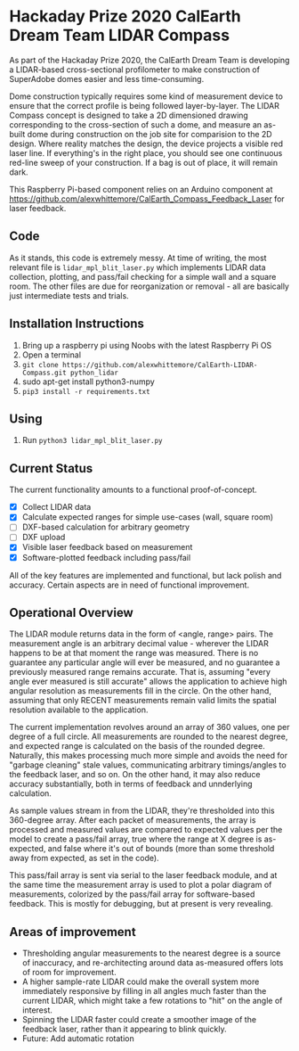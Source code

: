 # Hackaday Prize 2020 CalEarth Dream Team LIDAR Compass

As part of the Hackaday Prize 2020, the CalEarth Dream Team is developing a LIDAR-based cross-sectional profilometer to make construction of SuperAdobe domes easier and less time-consuming.

Dome construction typically requires some kind of measurement device to ensure that the correct profile is being followed layer-by-layer. The LIDAR Compass concept is designed to take a 2D dimensioned drawing corresponding to the cross-section of such a dome, and measure an as-built dome during construction on the job site for comparision to the 2D design. Where reality matches the design, the device projects a visible red laser line. If everything's in the right place, you should see one continuous red-line sweep of your construction. If a bag is out of place, it will remain dark.

This Raspberry Pi-based component relies on an Arduino component at https://github.com/alexwhittemore/CalEarth_Compass_Feedback_Laser for laser feedback.

## Code

As it stands, this code is extremely messy. At time of writing, the most relevant file is `lidar_mpl_blit_laser.py` which implements LIDAR data collection, plotting, and pass/fail checking for a simple wall and a square room. The other files are due for reorganization or removal - all are basically just intermediate tests and trials.

## Installation Instructions

1. Bring up a raspberry pi using Noobs with the latest Raspberry Pi OS
1. Open a terminal
1. `git clone https://github.com/alexwhittemore/CalEarth-LIDAR-Compass.git python_lidar`
1. sudo apt-get install python3-numpy
1. `pip3 install -r requirements.txt`

## Using

1. Run `python3 lidar_mpl_blit_laser.py`

## Current Status

The current functionality amounts to a functional proof-of-concept.

- [x] Collect LIDAR data
- [x] Calculate expected ranges for simple use-cases (wall, square room)
- [ ] DXF-based calculation for arbitrary geometry
- [ ] DXF upload
- [x] Visible laser feedback based on measurement 
- [x] Software-plotted feedback including pass/fail

All of the key features are implemented and functional, but lack polish and accuracy. Certain aspects are in need of functional improvement.

## Operational Overview

The LIDAR module returns data in the form of <angle, range> pairs. The measurement angle is an arbitrary decimal value - wherever the LIDAR happens to be at that moment the range was measured. There is no guarantee any particular angle will ever be measured, and no guarantee a previously measured range remains accurate. That is, assuming "every angle ever measured is still accurate" allows the application to achieve high angular resolution as measurements fill in the circle. On the other hand, assuming that only RECENT measurements remain valid limits the spatial resolution available to the application.

The current implementation revolves around an array of 360 values, one per degree of a full circle. All measurements are rounded to the nearest degree, and expected range is calculated on the basis of the rounded degree. Naturally, this makes processing much more simple and avoids the need for "garbage cleaning" stale values, communicating arbitrary timings/angles to the feedback laser, and so on. On the other hand, it may also reduce accuracy substantially, both in terms of feedback and unnderlying calculation. 

As sample values stream in from the LIDAR, they're thresholded into this 360-degree array. After each packet of measurements, the array is processed and measured values are compared to expected values per the model to create a pass/fail array, true where the range at X degree is as-expected, and false where it's out of bounds (more than some threshold away from expected, as set in the code). 

This pass/fail array is sent via serial to the laser feedback module, and at the same time the measurement array is used to plot a polar diagram of measurements, colorized by the pass/fail array for software-based feedback. This is mostly for debugging, but at present is very revealing. 

## Areas of improvement

* Thresholding angular measurements to the nearest degree is a source of inaccuracy, and re-architecting around data as-measured offers lots of room for improvement. 
* A higher sample-rate LIDAR could make the overall system more immediately responsive by filling in all angles much faster than the current LIDAR, which might take a few rotations to "hit" on the angle of interest.
* Spinning the LIDAR faster could create a smoother image of the feedback laser, rather than it appearing to blink quickly. 
* Future: Add automatic rotation